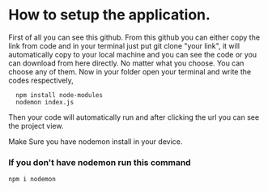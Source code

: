 # How to setup the application.

First of all you can see this github. From this github you can either copy the link from code and in your terminal just put git clone "your link", it will automatically copy to your local machine and you can see the code or you can download from here directly. 
No matter what you choose. You can choose any of them. Now in your folder open your terminal and write the codes respectively,
```
  npm install node-modules
  nodemon index.js
```
Then your code will automatically run and after clicking the url you can see the project view.

Make Sure you have nodemon install in your device.

### If you don't have nodemon run this command

```
npm i nodemon
```
